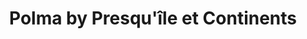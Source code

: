 ---
title: "Polma by Presqu'île et Continents"
url: /bordeaux/polma-by-presquile-et-continents/
shop: vêtements
---
